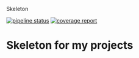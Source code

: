 Skeleton

[![pipeline status](https://gitlab.com/fldar/skeleton/badges/master/pipeline.svg)](https://gitlab.com/fldar/skeleton/-/commits/master)
[![coverage report](https://gitlab.com/fldar/skeleton/badges/master/coverage.svg)](https://gitlab.com/fldar/skeleton/-/commits/master)

# Skeleton for my projects

